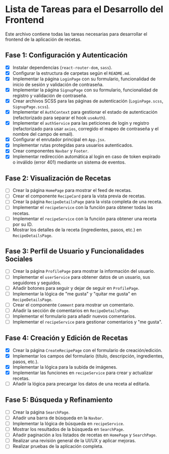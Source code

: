 # Lista de Tareas para el Desarrollo del Frontend

Este archivo contiene todas las tareas necesarias para desarrollar el frontend de la aplicación de recetas.

## Fase 1: Configuración y Autenticación

- [x] Instalar dependencias (`react-router-dom`, `sass`).
- [x] Configurar la estructura de carpetas según el `README.md`.
- [x] Implementar la página `LoginPage` con su formulario, funcionalidad de inicio de sesión y validación de contraseña.
- [x] Implementar la página `SignupPage` con su formulario, funcionalidad de registro y validación de contraseña.
- [x] Crear archivos SCSS para las páginas de autenticación (`LoginPage.scss`, `SignupPage.scss`).
- [x] Implementar el `AuthContext` para gestionar el estado de autenticación (refactorizado para separar el hook `useAuth`).
- [x] Implementar el `authService` para las peticiones de login y registro (refactorizado para usar `axios`, corregido el mapeo de contraseña y el nombre del campo de email).
- [x] Configurar el enrutador principal en `App.jsx`.
- [x] Implementar rutas protegidas para usuarios autenticados.
- [x] Crear componentes `Navbar` y `Footer`.
- [x] Implementar redirección automática al login en caso de token expirado o inválido (error 401) mediante un sistema de eventos.

## Fase 2: Visualización de Recetas

- [ ] Crear la página `HomePage` para mostrar el feed de recetas.
- [ ] Crear el componente `RecipeCard` para la vista previa de recetas.
- [ ] Crear la página `RecipeDetailsPage` para la vista completa de una receta.
- [ ] Implementar el `recipeService` con la función para obtener todas las recetas.
- [ ] Implementar el `recipeService` con la función para obtener una receta por su ID.
- [ ] Mostrar los detalles de la receta (ingredientes, pasos, etc.) en `RecipeDetailsPage`.

## Fase 3: Perfil de Usuario y Funcionalidades Sociales

- [ ] Crear la página `ProfilePage` para mostrar la información del usuario.
- [ ] Implementar el `userService` para obtener datos de un usuario, sus seguidores y seguidos.
- [ ] Añadir botones para seguir y dejar de seguir en `ProfilePage`.
- [ ] Implementar la lógica de "me gusta" y "quitar me gusta" en `RecipeDetailsPage`.
- [ ] Crear el componente `Comment` para mostrar un comentario.
- [ ] Añadir la sección de comentarios en `RecipeDetailsPage`.
- [ ] Implementar el formulario para añadir nuevos comentarios.
- [ ] Implementar el `recipeService` para gestionar comentarios y "me gusta".

## Fase 4: Creación y Edición de Recetas

- [x] Crear la página `CreateRecipePage` con el formulario de creación/edición.
- [x] Implementar los campos del formulario (título, descripción, ingredientes, pasos, etc.).
- [x] Implementar la lógica para la subida de imágenes.
- [x] Implementar las funciones en `recipeService` para crear y actualizar recetas.
- [ ] Añadir la lógica para precargar los datos de una receta al editarla.

## Fase 5: Búsqueda y Refinamiento

- [ ] Crear la página `SearchPage`.
- [ ] Añadir una barra de búsqueda en la `Navbar`.
- [ ] Implementar la lógica de búsqueda en `recipeService`.
- [ ] Mostrar los resultados de la búsqueda en `SearchPage`.
- [ ] Añadir paginación a los listados de recetas en `HomePage` y `SearchPage`.
- [ ] Realizar una revisión general de la UI/UX y aplicar mejoras.
- [ ] Realizar pruebas de la aplicación completa.
